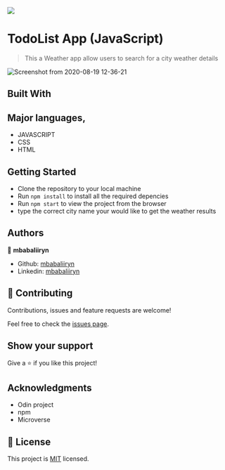 ![](https://img.shields.io/badge/Microverse-blueviolet)

# TodoList App (JavaScript)

> This a Weather app allow users to search for a city weather details

![Screenshot from 2020-08-19 12-36-21](https://user-images.githubusercontent.com/44978186/90618454-b3b07580-e218-11ea-9f90-76f6da4fc229.png)



## Built With

## Major languages,
- JAVASCRIPT
- CSS
- HTML

## Getting Started
- Clone the repository to your local machine
- Run `npm install` to install all the required depencies
- Run `npm start` to view the project from the browser
- type the correct city name your would like to get the weather results


## Authors

👤 **mbabaliiryn**

- Github: [mbabaliiryn](https://github.com/mbabaliiryn)
- Linkedin: [mbabaliiryn](https://www.linkedin.com/in/mbabali-iryn/)


## 🤝 Contributing

Contributions, issues and feature requests are welcome!

Feel free to check the [issues page](https://github.com/mbabaliiryn/TodoList/issues).

## Show your support

Give a ⭐️ if you like this project!

## Acknowledgments

- Odin project
- npm
- Microverse
## 📝 License

This project is [MIT](lic.url) licensed.
